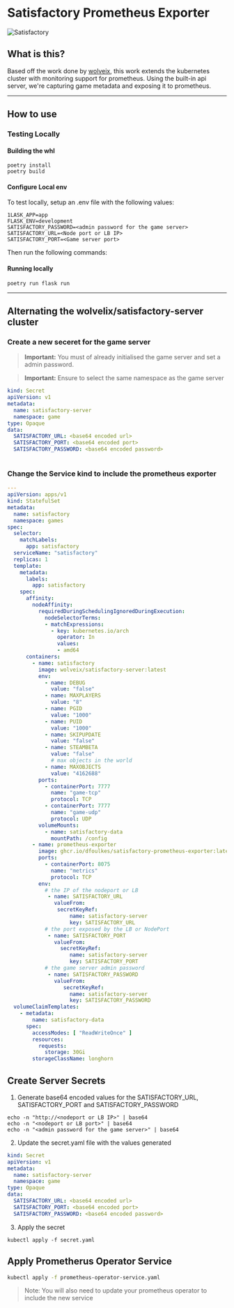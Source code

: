 # Satisfactory Prometheus Exporter
![Satisfactory](https://raw.githubusercontent.com/wolveix/satisfactory-server/main/.github/logo.png "Satisfactory logo")

## What is this?

Based off the work done by [wolveix]("https://github.com/wolveix/satisfactory-server"), this work extends the kubernetes cluster with monitoring
support for prometheus. Using the built-in api server, we're capturing game metadata and exposing it to prometheus.

---

## How to use


### Testing Locally

#### Building the whl

```shell
poetry install
poetry build
```

#### Configure Local env
To test locally, setup an .env file with the following values:
```shell
1LASK_APP=app
FLASK_ENV=development
SATISFACTORY_PASSWORD=<admin password for the game server>
SATISFACTORY_URL=<Node port or LB IP>
SATISFACTORY_PORT=<Game server port>
```

Then run the following commands:

#### Running locally
```shell
poetry run flask run
```

---

## Alternating the wolvelix/satisfactory-server cluster

### Create a new seceret for the game server

> **Important:** You must of already initialised the game server and set a admin password.

> **Important:** Ensure to select the same namespace as the game server

```yaml
kind: Secret
apiVersion: v1
metadata:
  name: satisfactory-server
  namespace: game
type: Opaque
data:
  SATISFACTORY_URL: <base64 encoded url>
  SATISFACTORY_PORT: <base64 encoded port>
  SATISFACTORY_PASSWORD: <base64 encoded password>
  
```

### Change the Service kind to include the prometheus exporter

```yaml
---
apiVersion: apps/v1
kind: StatefulSet
metadata:
  name: satisfactory
  namespace: games
spec:
  selector:
    matchLabels:
      app: satisfactory
  serviceName: "satisfactory"
  replicas: 1
  template:
    metadata:
      labels:
        app: satisfactory
    spec:
      affinity:
        nodeAffinity:
          requiredDuringSchedulingIgnoredDuringExecution:
            nodeSelectorTerms:
            - matchExpressions:
              - key: kubernetes.io/arch
                operator: In
                values:
                - amd64
      containers:
        - name: satisfactory
          image: wolveix/satisfactory-server:latest
          env:
            - name: DEBUG
              value: "false"
            - name: MAXPLAYERS
              value: "8"
            - name: PGID
              value: "1000"
            - name: PUID
              value: "1000"
            - name: SKIPUPDATE
              value: "false"
            - name: STEAMBETA
              value: "false"
              # max objects in the world
            - name: MAXOBJECTS
              value: "4162688"
          ports:
            - containerPort: 7777
              name: "game-tcp"
              protocol: TCP
            - containerPort: 7777
              name: "game-udp"
              protocol: UDP
          volumeMounts:
            - name: satisfactory-data
              mountPath: /config
        - name: prometheus-exporter
          image: ghcr.io/dfoulkes/satisfactory-prometheus-exporter:latest
          ports:
            - containerPort: 8075
              name: "metrics"
              protocol: TCP
          env:
            # the IP of the nodeport or LB
             - name: SATISFACTORY_URL
               valueFrom:
                secretKeyRef:
                    name: satisfactory-server
                    key: SATISFACTORY_URL
            # the port exposed by the LB or NodePort
             - name: SATISFACTORY_PORT
               valueFrom:
                 secretKeyRef:
                    name: satisfactory-server
                    key: SATISFACTORY_PORT
            # the game server admin password
             - name: SATISFACTORY_PASSWORD
               valueFrom:
                  secretKeyRef:
                    name: satisfactory-server
                    key: SATISFACTORY_PASSWORD
  volumeClaimTemplates:
    - metadata:
        name: satisfactory-data
      spec:
        accessModes: [ "ReadWriteOnce" ]
        resources:
          requests:
            storage: 30Gi
        storageClassName: longhorn

```

##  Create Server Secrets

1. Generate base64 encoded values for the SATISFACTORY_URL, SATISFACTORY_PORT and SATISFACTORY_PASSWORD
```shell
echo -n "http://<nodeport or LB IP>" | base64
echo -n "<nodeport or LB port>" | base64
echo -n "<admin password for the game server>" | base64
```
2. Update the secret.yaml file with the values generated
```yaml
kind: Secret
apiVersion: v1
metadata:
  name: satisfactory-server
  namespace: game
type: Opaque
data:
  SATISFACTORY_URL: <base64 encoded url>
  SATISFACTORY_PORT: <base64 encoded port>
  SATISFACTORY_PASSWORD: <base64 encoded password>
```
3. Apply the secret
```shell
kubectl apply -f secret.yaml
```

## Apply Prometherus Operator Service

```bash
kubectl apply -f prometheus-operator-service.yaml
```

>Note: You will also need to update your prometheus operator to include the new service